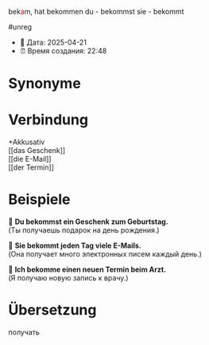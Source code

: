 bek<span style="color:red">a</span>m, hat bekommen
du - bekommst
sie - bekommt

#unreg
- 📍 Дата: 2025-04-21
- ⏰ Время создания: 22:48
# Synonyme

# Verbindung 
+Akkusativ  
[[das Geschenk]]  
[[die E-Mail]]  
[[der Termin]]
# Beispiele
🔹 **Du bekommst ein Geschenk zum Geburtstag.**  
(Ты получаешь подарок на день рождения.)

🔹 **Sie bekommt jeden Tag viele E-Mails.**  
(Она получает много электронных писем каждый день.)

🔹 **Ich bekomme einen neuen Termin beim Arzt.**  
(Я получаю новую запись к врачу.)
# Übersetzung
получать